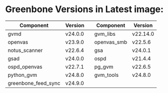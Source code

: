 # Greenbone Versions in Latest image: #
Component | Version | | Component | Version
----------|----------|-|----------|---------
| gvmd | v24.0.0 | | gvm_libs | v22.14.0 |
| openvas | v23.9.0 | | openvas_smb | v22.5.6 |
| notus_scanner | v22.6.4 | | gsa | v24.0.1 |
| gsad | v24.0.0 | | ospd | v21.4.4 |
| ospd_openvas | v22.7.1 | | pg_gvm | v22.6.5 |
| python_gvm | v24.8.0 | | gvm_tools | v24.8.0 |
| greenbone_feed_sync | v24.9.0 |
